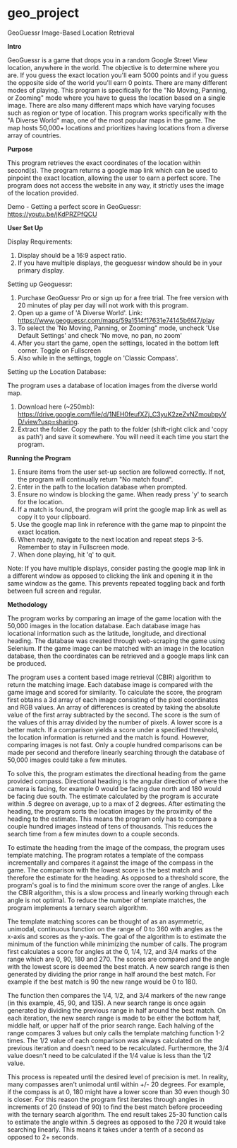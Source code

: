 # geo_project
GeoGuessr Image-Based Location Retrieval

**Intro**

GeoGuessr is a game that drops you in a random Google Street View location, anywhere in the world. The objective is to determine where you are. If you guess the exact location you'll earn 5000 points and if you guess the opposite side of the world you'll earn 0 points. There are many different modes of playing. This program is specifically for the "No Moving, Panning, or Zooming" mode where you have to guess the location based on a single image. There are also many different maps which have varying focuses such as region or type of location. This program works specifically with the "A Diverse World" map, one of the most popular maps in the game. The map hosts 50,000+ locations and prioritizes having locations from a diverse array of countries. 

**Purpose**

This program retrieves the exact coordinates of the location within second(s). The program returns a google map link which can be used to pinpoint the exact location, allowing the user to earn a perfect score. The program does not access the website in any way, it strictly uses the image of the location provided. 

Demo - Getting a perfect score in GeoGuessr: https://youtu.be/jKdPRZPfQCU

**User Set Up**

Display Requirements:

1. Display should be a 16:9 aspect ratio. 
2. If you have multiple displays, the geoguessr window should be in your primary display. 

Setting up Geoguessr:

1. Purchase GeoGuessr Pro or sign up for a free trial. The free version with 20 minutes of play per day will not work with this program. 
2. Open up a game of 'A Diverse World'. Link: https://www.geoguessr.com/maps/59a1514f17631e74145b6f47/play
3. To select the 'No Moving, Panning, or Zooming" mode, uncheck 'Use Default Settings' and check 'No move, no pan, no zoom'
4. After you start the game, open the settings, located in the bottom left corner. Toggle on Fullscreen
5. Also while in the settings, toggle on 'Classic Compass'.

Setting up the Location Database: 

The program uses a database of location images from the diverse world map. 

1. Download here (~250mb): https://drive.google.com/file/d/1NEH0feufXZj_C3yuK2zeZvNZmoubpyVD/view?usp=sharing. 
2. Extract the folder. Copy the path to the folder (shift-right click and 'copy as path') and save it somewhere. You will need it each time you start the program. 

**Running the Program**

1. Ensure items from the user set-up section are followed correctly. If not, the program will continually return "No match found". 
2. Enter in the path to the location database when prompted. 
3. Ensure no window is blocking the game. When ready press 'y' to search for the location. 
4. If a match is found, the program will print the google map link as well as copy it to your clipboard. 
5. Use the google map link in reference with the game map to pinpoint the exact location. 
6. When ready, navigate to the next location and repeat steps 3-5. Remember to stay in Fullscreen mode. 
7. When done playing, hit 'q' to quit. 

Note: If you have multiple displays, consider pasting the google map link in a different window as opposed to clicking the link and opening it in the same window as the game. This prevents repeated toggling back and forth between full screen and regular. 

**Methodology**

The program works by comparing an image of the game location with the 50,000 images in the location database. Each database image has locational information such as the latitude, longitude, and directional heading. The database was created through web-scraping the game using Selenium. If the game image can be matched with an image in the location database, then the coordinates can be retrieved and a google maps link can be produced. 

The program uses a content based image retrieval (CBIR) algorithm to return the matching image. Each database image is compared with the game image and scored for similarity. To calculate the score, the program first obtains a 3d array of each image consisting of the pixel coordinates and RGB values. An array of differences is created by taking the absolute value of the first array subtracted by the second. The score is the sum of the values of this array divided by the number of pixels. A lower score is a better match. If a comparison yields a score under a specified threshold, the location information is returned and the match is found. However, comparing images is not fast. Only a couple hundred comparisons can be made per second and therefore linearly searching through the database of 50,000 images could take a few minutes. 

To solve this, the program estimates the directional heading from the game provided compass. Directional heading is the angular direction of where the camera is facing, for example 0 would be facing due north and 180 would be facing due south. The estimate calculated by the program is accurate within .5 degree on average, up to a max of 2 degrees. After estimating the heading, the program sorts the location images by the proximity of the heading to the estimate. This means the program only has to compare a couple hundred images instead of tens of thousands. This reduces the search time from a few minutes down to a couple seconds. 

To estimate the heading from the image of the compass, the program uses template matching. The program rotates a template of the compass incrementally and compares it against the image of the compass in the game. The comparison with the lowest score is the best match and therefore the estimate for the heading. As opposed to a threshold score, the program's goal is to find the minimum score over the range of angles. Like the CBIR algorithm, this is a slow process and linearly working through each angle is not optimal. To reduce the number of template matches, the program implements a ternary search algorithm. 

The template matching scores can be thought of as an asymmetric, unimodal, continuous function on the range of 0 to 360 with angles as the x-axis and scores as the y-axis. The goal of the algorithm is to estimate the minimum of the function while minimizing the number of calls. The program first calculates a score for angles at the 0, 1/4, 1/2, and 3/4 marks of the range which are 0, 90, 180 and 270. The scores are compared and the angle with the lowest score is deemed the best match. A new search range is then generated by dividing the prior range in half around the best match. For example if the best match is 90 the new range would be 0 to 180. 

The function then compares the 1/4, 1/2, and 3/4 markers of the new range (in this example, 45, 90, and 135). A new search range is once again generated by dividing the previous range in half around the best match. On each iteration, the new search range is made to be either the bottom half, middle half, or upper half of the prior search range. Each halving of the range compares 3 values but only calls the template matching function 1-2 times. The 1/2 value of each comparison was always calculated on the previous iteration and doesn't need to be recalculated. Furthermore, the 3/4 value doesn't need to be calculated if the 1/4 value is less than the 1/2 value. 

This process is repeated until the desired level of precision is met. In reality, many compasses aren't unimodal until within +/- 20 degrees. For example, if the compass is at 0, 180 might have a lower score than 30 even though 30 is closer. For this reason the program first iterates through angles in increments of 20 (instead of 90) to find the best match before proceeding with the ternary search algorithm. The end result takes 25-30 function calls to estimate the angle within .5 degrees as opposed to the 720 it would take searching linearly. This means it takes under a tenth of a second as opposed to 2+ seconds. 
